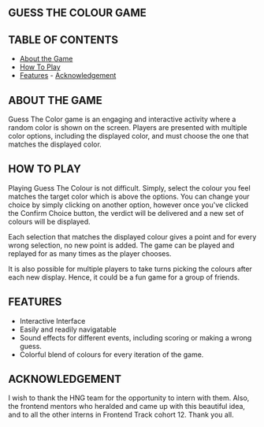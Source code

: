 ## GUESS THE COLOUR GAME

## TABLE OF CONTENTS

- [About the Game](#about-the-game)
- [How To Play](#how-to-play)
- [Features](#features) - [Acknowledgement](#acknowledgement)

## ABOUT THE GAME

Guess The Color game is an engaging and interactive activity where a random color is shown on the screen. Players are presented with multiple color options, including the displayed color, and must choose the one that matches the displayed color.

## HOW TO PLAY

Playing Guess The Colour is not difficult. Simply, select the colour you feel matches the target color which is above the options. You can change your choice by simply clicking on another option, however once you've clicked the Confirm Choice button, the verdict will be delivered and a new set of colours will be displayed.

Each selection that matches the displayed colour gives a point and for every wrong selection, no new point is added. The game can be played and replayed for as many times as the player chooses.

It is also possible for multiple players to take turns picking the colours after each new display. Hence, it could be a fun game for a group of friends.

## FEATURES

- Interactive Interface
- Easily and readily navigatable
- Sound effects for different events, including scoring or making a wrong guess.
- Colorful blend of colours for every iteration of the game.

## ACKNOWLEDGEMENT

I wish to thank the HNG team for the opportunity to intern with them. Also, the frontend mentors who heralded and came up with this beautiful idea, and to all the other interns in Frontend Track cohort 12. Thank you all.
